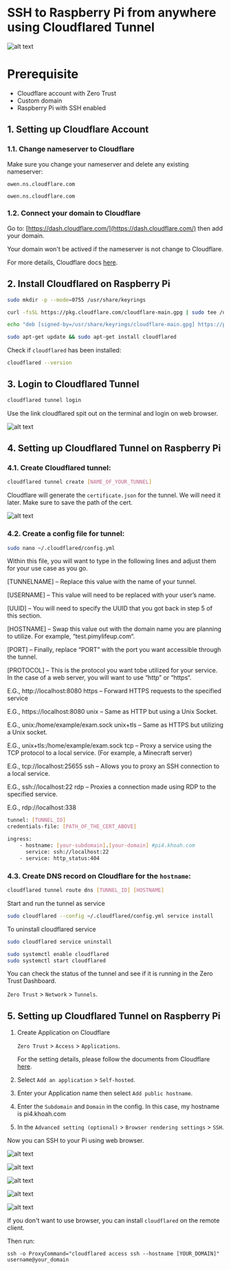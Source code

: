 # SSH to Raspberry Pi from anywhere using Cloudflared Tunnel

![alt text](/media/image-4.png)

# Prerequisite

- Cloudflare account with Zero Trust
- Custom domain
- Raspberry Pi with SSH enabled

## 1. Setting up Cloudflare Account
### 1.1. Change nameserver to Cloudflare
Make sure you change your nameserver and delete any existing nameserver:
```
owen.ns.cloudflare.com
```
```
owen.ns.cloudflare.com
```

### 1.2. Connect your domain to Cloudflare
Go to: [https://dash.cloudflare.com/](https://dash.cloudflare.com/) then add your domain. 

Your domain won't be actived if the nameserver is not change to Cloudflare.

For more details, Cloudflare docs [here](https://developers.cloudflare.com/cloudflare-one/connections/connect-networks/get-started/create-remote-tunnel/).

## 2. Install Cloudflared on Raspberry Pi

```bash
sudo mkdir -p --mode=0755 /usr/share/keyrings
```

```bash
curl -fsSL https://pkg.cloudflare.com/cloudflare-main.gpg | sudo tee /usr/share/keyrings/cloudflare-main.gpg >/dev/null
```

```bash
echo "deb [signed-by=/usr/share/keyrings/cloudflare-main.gpg] https://pkg.cloudflare.com/cloudflared any main" | sudo tee /etc/apt/sources.list.d/cloudflared.list
```

```bash
sudo apt-get update && sudo apt-get install cloudflared
```

Check if `cloudflared` has been installed:
```bash
cloudflared --version
```

## 3. Login to Cloudflared Tunnel

```bash
cloudflared tunnel login
```

Use the link cloudflared spit out on the terminal and login on web browser.

![alt text](/media/image-1.png)

## 4. Setting up Cloudflared Tunnel on Raspberry Pi

### 4.1. Create Cloudflared tunnel:

 ```bash
cloudflared tunnel create [NAME_OF_YOUR_TUNNEL]
 ```

Cloudflare will generate the `certificate.json` for the tunnel. We will need it later. Make sure to save the path of the cert.

![alt text](/media/image-3.png)


### 4.2. Create a config file for tunnel:

```bash
sudo nano ~/.cloudflared/config.yml
```
Within this file, you will want to type in the following lines and adjust them for your use case as you go.

[TUNNELNAME] – Replace this value with the name of your tunnel.

[USERNAME] – This value will need to be replaced with your user’s name.

[UUID] – You will need to specify the UUID that you got back in step 5 of this section.

[HOSTNAME] – Swap this value out with the domain name you are planning to utilize. For example, “test.pimylifeup.com“.

[PORT] – Finally, replace “PORT” with the port you want accessible through the tunnel.

[PROTOCOL] – This is the protocol you want tobe utilized for your service. In the case of a web server, you will want to use “http” or “https“.

E.G., http://localhost:8080
https – Forward HTTPS requests to the specified service

E.G., https://localhost:8080
unix – Same as HTTP but using a Unix Socket.

E.G., unix:/home/example/exam.sock
unix+tls – Same as HTTPS but utilizing a Unix socket.

E.G., unix+tls:/home/example/exam.sock
tcp – Proxy a service using the TCP protocol to a local service. (For example, a Minecraft server)

E.G., tcp://localhost:25655
ssh – Allows you to proxy an SSH connection to a local service.

E.G., ssh://localhost:22
rdp – Proxies a connection made using RDP to the specified service.

E.G., rdp://localhost:338

```bash
tunnel: [TUNNEL_ID]
credentials-file: [PATH_OF_THE_CERT_ABOVE]

ingress:
	- hostname: [your-subdomain].[your-domain] #pi4.khoah.com
	  service: ssh://localhost:22
	- service: http_status:404
```
### 4.3. Create DNS record on Cloudflare for the `hostname`:

```bash
cloudflared tunnel route dns [TUNNEL_ID] [HOSTNAME]
```

Start and run the tunnel as service

```bash
sudo cloudflared --config ~/.cloudflared/config.yml service install
```
To uninstall cloudflared service

```bash
sudo cloudflared service uninstall
```

```bash
sudo systemctl enable cloudflared
sudo systemctl start cloudflared
```

You can check the status of the tunnel and see if it is running in the Zero Trust Dashboard.

`Zero Trust` > `Network` > `Tunnels`.

## 5. Setting up Cloudflared Tunnel on Raspberry Pi

1. Create Application on Cloudflare

    `Zero Trust` > `Access` > `Applications`.

    For the setting details, please follow the documents from Cloudflare [here](https://developers.cloudflare.com/cloudflare-one/applications/).

2. Select `Add an application` > `Self-hosted`.

3. Enter your Application name then select `Add public hostname`.

4. Enter the `Subdomain` and `Domain` in the config. In this case, my hostname is pi4.khoah.com

5. In the `Advanced setting (optional)` > `Browser rendering settings` > `SSH`.

Now you can SSH to your Pi using web browser.

![alt text](/media/image-5.png)

![alt text](/media/image-6.png)

![alt text](/media/image-7.png)

![alt text](/media/image-8.png)

![alt text](/media/image-4.png)


If you don't want to use browser, you can install `cloudflared` on the remote client. 

Then run: 

```
ssh -o ProxyCommand="cloudflared access ssh --hostname [YOUR_DOMAIN]" username@your_domain
```




